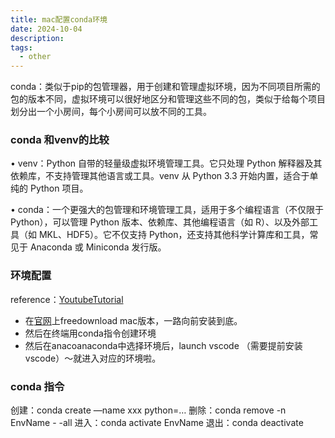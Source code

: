```yaml
---
title: mac配置conda环境
date: 2024-10-04
description:
tags:
  - other
---
```

conda：类似于pip的包管理器，用于创建和管理虚拟环境，因为不同项目所需的包的版本不同，虚拟环境可以很好地区分和管理这些不同的包，类似于给每个项目划分出一个小房间，每个小房间可以放不同的工具。
### conda 和venv的比较
• venv：Python 自带的轻量级虚拟环境管理工具。它只处理 Python 解释器及其依赖库，不支持管理其他语言或工具。venv 从 Python 3.3 开始内置，适合于单纯的 Python 项目。

• conda：一个更强大的包管理和环境管理工具，适用于多个编程语言（不仅限于 Python），可以管理 Python 版本、依赖库、其他编程语言（如 R）、以及外部工具（如 MKL、HDF5）。它不仅支持 Python，还支持其他科学计算库和工具，常见于 Anaconda 或 Miniconda 发行版。

### 环境配置
reference：[YoutubeTutorial](https://www.youtube.com/watch?v=drbaFALFKDg)
- 在[官网](https://www.anaconda.com/)上freedownload mac版本，一路向前安装到底。
- 然后在终端用conda指令创建环境
- 然后在anacoanaconda中选择环境后，launch vscode （需要提前安装vscode）～就进入对应的环境啦。
### conda 指令

创建：conda create —name xxx python=…
删除：conda remove -n EnvName - -all
进入：conda activate EnvName
退出：conda deactivate